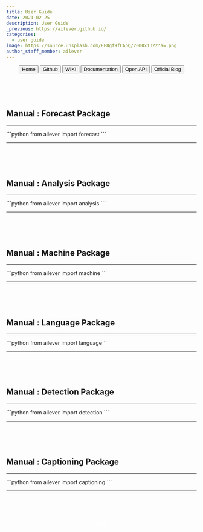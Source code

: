 ```yaml
---
title: User Guide
date: 2021-02-25
description: User Guide
_previous: https://ailever.github.io/
categories:
  - user guide
image: https://source.unsplash.com/EF8gf9fCApQ/2000x1322?a=.png
author_staff_member: ailever
---
```


<div align="center" class="top_btn_box">
  <button class="top_btn" type="button" onclick="location.href='https://ailever.github.io/'">Home</button>
  <button class="top_btn" type="button" onclick="location.href='https://github.com/ailever/ailever'">Github</button>
  <button class="top_btn" type="button" onclick="location.href='https://github.com/ailever/ailever/wiki'">WIKI</button>
  <button class="top_btn" type="button" onclick="location.href='https://ailever.readthedocs.io/en/latest/'">Documentation</button>
  <button class="top_btn" type="button" onclick="location.href='https://github.com/ailever/openapi'">Open API</button>
  <button class="top_btn" type="button" onclick="location.href='https://blog.naver.com/ailever'">Official Blog</button>
</div>


<br><br><br>
## Manual : Forecast Package
<hr>
```python
from ailever import forecast
```
<hr>

<br><br><br>
## Manual : Analysis Package
<hr>
```python
from ailever import analysis
```
<hr>


<br><br><br>
## Manual : Machine Package
<hr>
```python
from ailever import machine
```
<hr>

<br><br><br>
## Manual : Language Package
<hr>
```python
from ailever import language
```
<hr>

<br><br><br>
## Manual : Detection Package
<hr>
```python
from ailever import detection
```
<hr>

<br><br><br>
## Manual : Captioning Package
<hr>
```python
from ailever import captioning
```
<hr>




<br><br><br>
<div align="center" class="bottom_btn_box">
  <span class="bottom_btn"><a href="https://github.com/ailever/ailever.github.io/blob/master/_posts/user-guide/2021-02-25-User-Guide.md" target="_blank" style="color:white">Edit</a></span>
</div>
